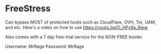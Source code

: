 # FreeStress
Can bypass MOST of protected hosts such as CloudFlare, OVH, Tor, UAM, and etc.
Here's a video on how to use https://youtu.be/O_HPx9a_Rww

Also comes with a 7 day free-trial service for the NON-FREE booter.

Username: MrRage
Password: MrRage

